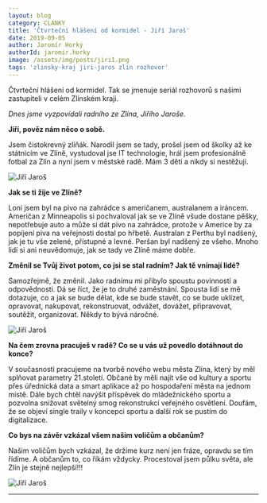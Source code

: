 ```yaml
---
layout: blog
category: CLANKY
title: 'Čtvrteční hlášení od kormidel - Jiří Jaroš'
date: 2019-09-05
author: Jaromír Horký
authorId: jaromir.horky
image: /assets/img/posts/jiri1.png   
tags: 'zlinsky-kraj jiri-jaros zlin rozhovor'
---
```


Čtvrteční hlášení od kormidel. Tak se jmenuje seriál rozhovorů s našimi zastupiteli v celém Zlínském kraji.

*Dnes jsme vyzpovídali radního ze Zlína, Jiřího Jaroše.* 

**Jiří, pověz nám něco o sobě.**

Jsem čistokrevný zlíňák. Narodil jsem se tady, prošel jsem od školky až ke státnicím ve Zlíně, vystudoval jse IT technologie, hrál jsem profesionálně fotbal za Zlín a nyní jsem v městské radě. Mám 3 děti a nikdy si nestěžuji.

![Jiří Jaroš](https://zlinsky.pirati.cz/assets/img/posts/jiri2.jpg)

**Jak se ti žije ve Zlíně?**

Loni jsem byl na pivo na zahrádce s američanem, australanem a iráncem. Američan z Minneapolis si pochvaloval jak se ve Zlíně všude dostane pěšky, nepotřebuje auto a může si dát pivo na zahrádce, protože v Americe by za popíjení piva na veřejnosti dostal po hřbetě. Australan z Perthu byl nadšený, jak je tu vše zelené, přístupné a levné. Peršan byl nadšený ze všeho. Mnoho lidí si ani neuvědomuje, jak se tady ve Zlíně máme dobře.

**Změnil se Tvůj život potom, co jsi se stal radním? Jak tě vnímají lidé?**

Samozřejmě, že změnil. Jako radnímu mi přibylo spoustu povinností a odpovědnosti. Dá se říct, že je to druhé zaměstnání. Spousta lidí se mě dotazuje, co a jak se bude dělat, kde se bude stavět, co se bude uklízet, opravovat, nakupovat, rekonstruovat, odvážet, dovážet, připravovat, soutěžit, organizovat. Někdy to bývá náročné.

![Jiří Jaroš](https://zlinsky.pirati.cz/assets/img/posts/jiri3.jpg)

**Na čem zrovna pracuješ v radě? Co se u vás už povedlo dotáhnout do konce?**

V současnosti pracujeme na tvorbě nového webu města Zlína, který by měl splňovat parametry 21.století. Občané by měli najít vše od kultury a sportu přes úřednická data a smart aplikace až po hospodaření města na jednom místě. Dále bych chtěl navýšit příspěvek do mládežnického sportu a pozvolna snižovat světelný smog rekonstrukcí veřejného osvětlení. Doufám, že se objeví single traily v koncepci sportu a další rok se pustím do digitalizace.

**Co bys na závěr vzkázal všem našim voličům a občanům?**

Našim voličům bych vzkázal, že držíme kurz není jen fráze, opravdu se tím řídíme. A občanům to, co říkám vždycky. Procestoval jsem půlku světa, ale Zlín je stejně nejlepší!!!

![Jiří Jaroš](https://zlinsky.pirati.cz/assets/img/posts/jiri4.jpg)

---
